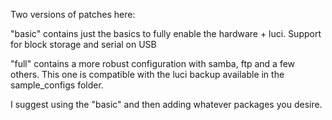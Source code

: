 Two versions of patches here:

"basic" contains just the basics to fully enable the hardware + luci. Support
for block storage and serial on USB

"full" contains a more robust configuration with samba, ftp and a few others.
This one is compatible with the luci backup available in the sample_configs
folder.

I suggest using the "basic" and then adding whatever packages you desire.
